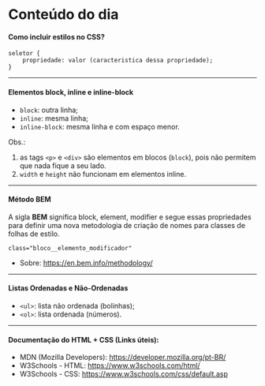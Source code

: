 # Conteúdo do dia


#### Como incluir estilos no CSS?
```
seletor {
    propriedade: valor (caracteristica dessa propriedade);
}
```

---
#### Elementos block, inline e inline-block
* ``block``: outra linha;
* ``inline``: mesma linha;
* ``inline-block``: mesma linha e com espaço menor.

Obs.: 
1. as tags ``<p>`` e ``<div>`` são elementos em blocos (``block``), pois não permitem que nada fique a seu lado. 
1. ``width`` e ``height`` não funcionam em elementos inline.

---
#### Método BEM
A sigla **BEM** significa block, element, modifier e segue essas propriedades para definir uma nova metodologia de criação de nomes para classes de folhas de estilo.

```
class="bloco__elemento_modificador"
```

* Sobre: https://en.bem.info/methodology/

---

#### Listas Ordenadas e Não-Ordenadas
* ``<ul>``: lista não ordenada (bolinhas);
* ``<ol>``: lista ordenada (números).
---

#### Documentação do HTML + CSS (Links úteis):
* MDN (Mozilla Developers): https://developer.mozilla.org/pt-BR/
* W3Schools - HTML: https://www.w3schools.com/html/
* W3Schools - CSS: https://www.w3schools.com/css/default.asp